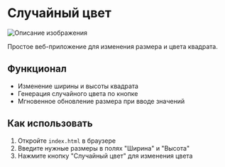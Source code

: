 # Случайный цвет

![Описание изображения]("C:\Screenshots\Screenshot_1.png")

Простое веб-приложение для изменения размера и цвета квадрата.

## Функционал
- Изменение ширины и высоты квадрата
- Генерация случайного цвета по кнопке
- Мгновенное обновление размера при вводе значений

## Как использовать
1. Откройте `index.html` в браузере
2. Введите нужные размеры в полях "Ширина" и "Высота"
3. Нажмите кнопку "Случайный цвет" для изменения цвета
